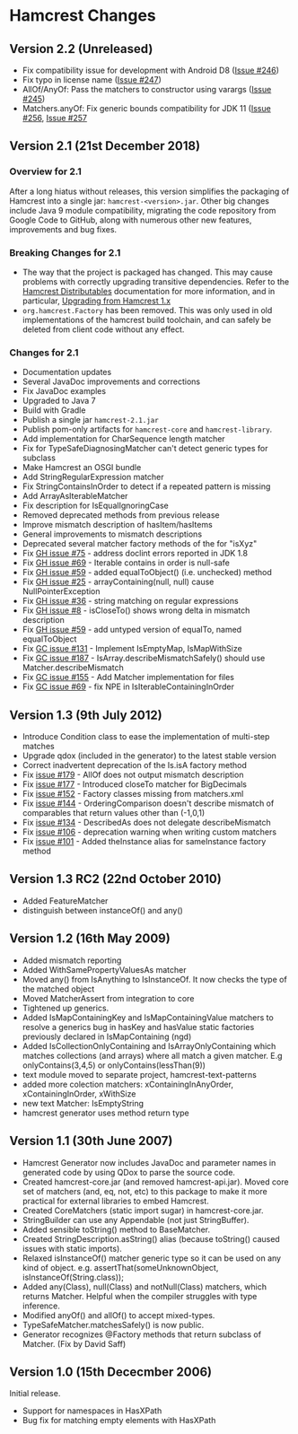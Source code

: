 # Hamcrest Changes

## Version 2.2 (Unreleased)

* Fix compatibility issue for development with Android D8 ([Issue #246](https://github.com/hamcrest/JavaHamcrest/issues/246)) 
* Fix typo in license name ([Issue #247](https://github.com/hamcrest/JavaHamcrest/pull/247))
* AllOf/AnyOf: Pass the matchers to constructor using varargs ([Issue #245](https://github.com/hamcrest/JavaHamcrest/pull/245))
* Matchers.anyOf: Fix generic bounds compatibility for JDK 11 ([Issue #256](https://github.com/hamcrest/JavaHamcrest/issues/256), [Issue #257](https://github.com/hamcrest/JavaHamcrest/issues/257)

## Version 2.1 (21st December 2018)

### Overview for 2.1

After a long hiatus without releases, this version simplifies the packaging of
Hamcrest into a single jar: `hamcrest-<version>.jar`. Other big changes include
Java 9 module compatibility, migrating the code repository from Google Code to
GitHub, along with numerous other new features, improvements and bug fixes.

### Breaking Changes for 2.1

* The way that the project is packaged has changed. This may cause problems with
correctly upgrading transitive dependencies. Refer to the
[Hamcrest Distributables](http://hamcrest.org/JavaHamcrest/distributables.html)
documentation for more information, and in particular,
[Upgrading from Hamcrest 1.x](http://hamcrest.org/JavaHamcrest/distributables.html#upgrading-from-hamcrest-1.x)
* `org.hamcrest.Factory` has been removed. This was only used in old implementations
of the hamcrest build toolchain, and can safely be deleted from client code without
any effect.

### Changes for 2.1

* Documentation updates
* Several JavaDoc improvements and corrections
* Fix JavaDoc examples
* Upgraded to Java 7
* Build with Gradle
* Publish a single jar `hamcrest-2.1.jar`
* Publish pom-only artifacts for `hamcrest-core` and `hamcrest-library`.
* Add implementation for CharSequence length matcher
* Fix for TypeSafeDiagnosingMatcher can't detect generic types for subclass
* Make Hamcrest an OSGI bundle
* Add StringRegularExpression matcher
* Fix StringContainsInOrder to detect if a repeated pattern is missing 
* Add ArrayAsIterableMatcher
* Fix description for IsEqualIgnoringCase
* Removed deprecated methods from previous release
* Improve mismatch description of hasItem/hasItems
* General improvements to mismatch descriptions
* Deprecated several matcher factory methods of the for "isXyz"
* Fix [GH issue #75](https://github.com/hamcrest/JavaHamcrest/issues/75) - address doclint errors reported in JDK 1.8
* Fix [GH issue #69](https://github.com/hamcrest/JavaHamcrest/issues/69) - Iterable contains in order is null-safe
* Fix [GH issue #59](https://github.com/hamcrest/JavaHamcrest/issues/59) - added equalToObject() (i.e. unchecked) method
* Fix [GH issue #25](https://github.com/hamcrest/JavaHamcrest/issues/25) - arrayContaining(null, null) cause NullPointerException
* Fix [GH issue #36](https://github.com/hamcrest/JavaHamcrest/issues/36) - string matching on regular expressions
* Fix [GH issue #8](https://github.com/hamcrest/JavaHamcrest/issues/8) - isCloseTo() shows wrong delta in mismatch description
* Fix [GH issue #59](https://github.com/hamcrest/JavaHamcrest/issues/59) - add untyped version of equalTo, named equalToObject
* Fix [GC issue #131](https://code.google.com/archive/p/hamcrest/issues/131) - Implement IsEmptyMap, IsMapWithSize
* Fix [GC issue #187](https://code.google.com/archive/p/hamcrest/issues/187) - IsArray.describeMismatchSafely() should use Matcher.describeMismatch
* Fix [GC issue #155](https://code.google.com/archive/p/hamcrest/issues/155) - Add Matcher implementation for files
* Fix [GC issue #69](https://code.google.com/archive/p/hamcrest/issues/69) - fix NPE in IsIterableContainingInOrder

## Version 1.3 (9th July 2012)

* Introduce Condition class to ease the implementation of multi-step matches
* Upgrade qdox (included in the generator) to the latest stable version
* Correct inadvertent deprecation of the Is.isA factory method
* Fix [issue #179](https://code.google.com/archive/p/hamcrest/issues/179) - AllOf does not output mismatch description
* Fix [issue #177](https://code.google.com/archive/p/hamcrest/issues/177) - Introduced closeTo matcher for BigDecimals
* Fix [issue #152](https://code.google.com/archive/p/hamcrest/issues/152) - Factory classes missing from matchers.xml
* Fix [issue #144](https://code.google.com/archive/p/hamcrest/issues/144) - OrderingComparison doesn't describe mismatch of comparables that return values other than (-1,0,1)
* Fix [issue #134](https://code.google.com/archive/p/hamcrest/issues/134) - DescribedAs does not delegate describeMismatch
* Fix [issue #106](https://code.google.com/archive/p/hamcrest/issues/106) - deprecation warning when writing custom matchers
* Fix [issue #101](https://code.google.com/archive/p/hamcrest/issues/101) - Added theInstance alias for sameInstance factory method

## Version 1.3 RC2 (22nd October 2010)

* Added FeatureMatcher
* distinguish between instanceOf() and any()

## Version 1.2 (16th May 2009)

* Added mismatch reporting
* Added WithSamePropertyValuesAs matcher
* Moved any() from IsAnything to IsInstanceOf. It now checks the type of the matched object
* Moved MatcherAssert from integration to core
* Tightened up generics.  
* Added IsMapContainingKey and IsMapContainingValue matchers to resolve a 
  generics bug in hasKey and hasValue static factories previously declared
  in IsMapContaining (ngd)
* Added IsCollectionOnlyContaining and IsArrayOnlyContaining which matches 
  collections (and arrays) where all match a given matcher. E.g onlyContains(3,4,5) 
  or onlyContains(lessThan(9))
* text module moved to separate project, hamcrest-text-patterns
* added more colection matchers: xContainingInAnyOrder, xContainingInOrder, xWithSize
* new text Matcher: IsEmptyString
* hamcrest generator uses method return type 

## Version 1.1 (30th June 2007)

* Hamcrest Generator now includes JavaDoc and parameter names in generated code
  by using QDox to parse the source code.
* Created hamcrest-core.jar (and removed hamcrest-api.jar).
  Moved core set of matchers (and, eq, not, etc)
  to this package to make it more practical for external libraries
  to embed Hamcrest.
* Created CoreMatchers (static import sugar) in hamcrest-core.jar.
* StringBuilder can use any Appendable (not just StringBuffer).
* Added sensible toString() method to BaseMatcher.
* Created StringDescription.asString() alias (because toString() caused issues
  with static imports).
* Relaxed isInstanceOf() matcher generic type so it can be used on any kind of
  object. e.g. assertThat(someUnknownObject, isInstanceOf(String.class));
* Added any(Class<T>), null(Class<T>) and notNull(Class<T>) matchers, which returns
  Matcher<T>. Helpful when the compiler struggles with type inference.
* Modified anyOf() and allOf() to accept mixed-types.
* TypeSafeMatcher.matchesSafely() is now public.
* Generator recognizes @Factory methods that return subclass of Matcher.
  (Fix by David Saff)

## Version 1.0 (15th Dececmber 2006)

Initial release.

* Support for namespaces in HasXPath
* Bug fix for matching empty elements with HasXPath
